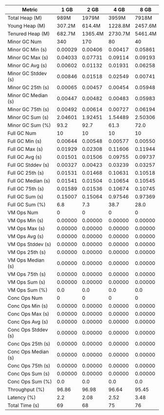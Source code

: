 | Metric | 1 GB | 2 GB | 4 GB | 8 GB |
|------|----|----|----|----|
| Total Heap (M) | 989M | 1979M | 3959M | 7918M |
| Young Heap (M) | 307.2M | 614.4M | 1228.8M | 2457.6M |
| Tenured Heap (M) | 682.7M | 1365.4M | 2730.7M | 5461.4M |
| Minor GC Num | 340 | 170 | 80 | 40 |
| Minor GC Min (s) | 0.00029 | 0.00406 | 0.00417 | 0.05861 |
| Minor GC Max (s) | 0.04033 | 0.07731 | 0.09114 | 0.09193 |
| Minor GC Avg (s) | 0.00602 | 0.01132 | 0.01931 | 0.06258 |
| Minor GC Stddev (s) | 0.00846 | 0.01518 | 0.02549 | 0.00741 |
| Minor GC 25th (s) | 0.00065 | 0.00457 | 0.00454 | 0.05948 |
| Minor GC Median (s) | 0.00447 | 0.00482 | 0.00483 | 0.05983 |
| Minor GC 75th (s) | 0.00492 | 0.00614 | 0.00727 | 0.06194 |
| Minor GC Sum (s) | 2.04601 | 1.92451 | 1.54489 | 2.50306 |
| Minor GC Sum (%) | 93.2 | 92.7 | 61.3 | 72.0 |
| Full GC Num | 10 | 10 | 10 | 10 |
| Full GC Min (s) | 0.00644 | 0.00548 | 0.00577 | 0.00550 |
| Full GC Max (s) | 0.01929 | 0.02308 | 0.11606 | 0.11944 |
| Full GC Avg (s) | 0.01501 | 0.01506 | 0.09755 | 0.09737 |
| Full GC Stddev (s) | 0.00327 | 0.00423 | 0.03239 | 0.03257 |
| Full GC 25th (s) | 0.01531 | 0.01468 | 0.10631 | 0.10518 |
| Full GC Median (s) | 0.01541 | 0.01504 | 0.10654 | 0.10545 |
| Full GC 75th (s) | 0.01589 | 0.01536 | 0.10674 | 0.10745 |
| Full GC Sum (s) | 0.15007 | 0.15064 | 0.97546 | 0.97369 |
| Full GC Sum (%) | 6.8 | 7.3 | 38.7 | 28.0 |
| VM Ops Num | 0 | 0 | 0 | 0 |
| VM Ops Min (s) | 0.00000 | 0.00000 | 0.00000 | 0.00000 |
| VM Ops Max (s) | 0.00000 | 0.00000 | 0.00000 | 0.00000 |
| VM Ops Avg (s) | 0.00000 | 0.00000 | 0.00000 | 0.00000 |
| VM Ops Stddev (s) | 0.00000 | 0.00000 | 0.00000 | 0.00000 |
| VM Ops 25th (s) | 0.00000 | 0.00000 | 0.00000 | 0.00000 |
| VM Ops Median (s) | 0.00000 | 0.00000 | 0.00000 | 0.00000 |
| VM Ops 75th (s) | 0.00000 | 0.00000 | 0.00000 | 0.00000 |
| VM Ops Sum (s) | 0.00000 | 0.00000 | 0.00000 | 0.00000 |
| VM Ops Sum (%) | 0.0 | 0.0 | 0.0 | 0.0 |
| Conc Ops Num | 0 | 0 | 0 | 0 |
| Conc Ops Min (s) | 0.00000 | 0.00000 | 0.00000 | 0.00000 |
| Conc Ops Max (s) | 0.00000 | 0.00000 | 0.00000 | 0.00000 |
| Conc Ops Avg (s) | 0.00000 | 0.00000 | 0.00000 | 0.00000 |
| Conc Ops Stddev (s) | 0.00000 | 0.00000 | 0.00000 | 0.00000 |
| Conc Ops 25th (s) | 0.00000 | 0.00000 | 0.00000 | 0.00000 |
| Conc Ops Median (s) | 0.00000 | 0.00000 | 0.00000 | 0.00000 |
| Conc Ops 75th (s) | 0.00000 | 0.00000 | 0.00000 | 0.00000 |
| Conc Ops Sum (s) | 0.00000 | 0.00000 | 0.00000 | 0.00000 |
| Conc Ops Sum (%) | 0.0 | 0.0 | 0.0 | 0.0 |
| Throughput (%) | 96.86 | 96.98 | 96.64 | 95.45 |
| Latency (%) | 2.2 | 2.08 | 2.52 | 3.48 |
| Total Time (s) | 69 | 68 | 75 | 76 |
